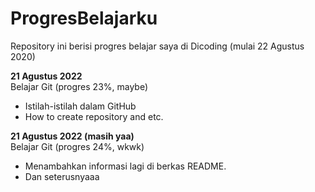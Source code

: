 # ProgresBelajarku
Repository ini berisi progres belajar saya di Dicoding (mulai 22 Agustus 2020)

**21 Agustus 2022**  
Belajar Git (progres 23%, maybe)
* Istilah-istilah dalam GitHub
* How to create repository and etc.

**21 Agustus 2022 (masih yaa)**  
Belajar Git (progres 24%, wkwk)
* Menambahkan informasi lagi di berkas README.
* Dan seterusnyaaa
